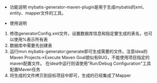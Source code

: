 * 功能说明
mybatis-generator-maven-plugin是用于生成mybatis的xml、entity、mapper文件的工具。

* 使用说明
1. 修改generatorConfig.xml文件，设置数据库信息和指定要生成的表名，也可以使用%表示所有表
2. 数据库中需要先创建表
3. 运行mvn mybatis-generator:generate即可生成需要的文件。注意idea的Maven Projects->Execute Maven Goal貌似有BUG，不能使用项目指定的maven配置文件。
在idea中运行则请使用"Run/Debug Configuration"工具配置Maven任务
4. 将生成的文件拷贝到目标项目中即可，生成的已经集成了Mapper